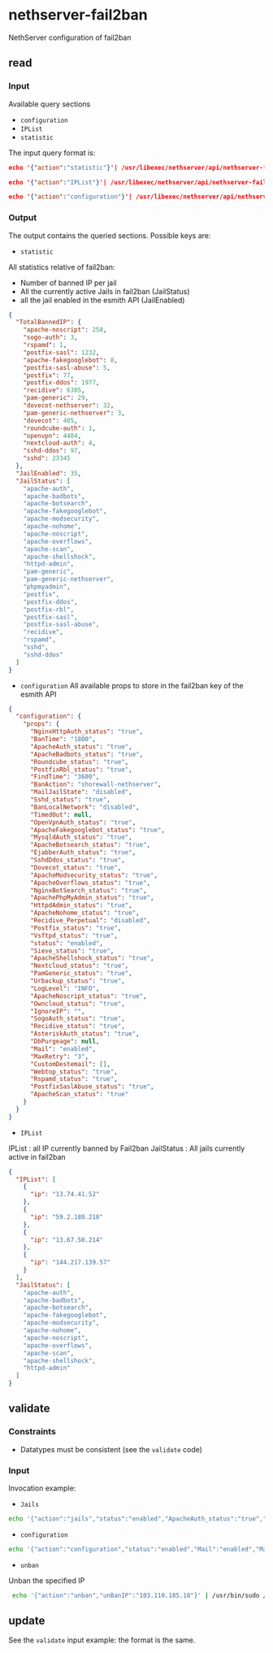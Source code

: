 # nethserver-fail2ban

NethServer configuration of fail2ban

## read

### Input

Available query sections

- `configuration`
- `IPList`
- `statistic`

The input query format is:

```json
echo '{"action":"statistic"}'| /usr/libexec/nethserver/api/nethserver-fail2ban/read| jq

echo '{"action":"IPList"}'| /usr/libexec/nethserver/api/nethserver-fail2ban/read| jq

echo '{"action":"configuration"}'| /usr/libexec/nethserver/api/nethserver-fail2ban/read | jq
```

### Output

The output contains the queried sections. Possible keys are:

- `statistic`

All statistics relative of fail2ban: 

- Number of banned IP per jail
- All the currently active Jails in fail2ban (JailStatus)
- all the jail enabled in the esmith API (JailEnabled)

```json
{
  "TotalBannedIP": {
    "apache-noscript": 250,
    "sogo-auth": 3,
    "rspamd": 1,
    "postfix-sasl": 1232,
    "apache-fakegooglebot": 8,
    "postfix-sasl-abuse": 5,
    "postfix": 77,
    "postfix-ddos": 1977,
    "recidive": 6305,
    "pam-generic": 29,
    "dovecot-nethserver": 32,
    "pam-generic-nethserver": 3,
    "dovecot": 405,
    "roundcube-auth": 1,
    "openvpn": 4404,
    "nextcloud-auth": 4,
    "sshd-ddos": 97,
    "sshd": 23345
  },
  "JailEnabled": 35,
  "JailStatus": [
    "apache-auth",
    "apache-badbots",
    "apache-botsearch",
    "apache-fakegooglebot",
    "apache-modsecurity",
    "apache-nohome",
    "apache-noscript",
    "apache-overflows",
    "apache-scan",
    "apache-shellshock",
    "httpd-admin",
    "pam-generic",
    "pam-generic-nethserver",
    "phpmyadmin",
    "postfix",
    "postfix-ddos",
    "postfix-rbl",
    "postfix-sasl",
    "postfix-sasl-abuse",
    "recidive",
    "rspamd",
    "sshd",
    "sshd-ddos"
  ]
}
```
- `configuration`
All available props to store in the fail2ban key of the esmith API
```json
{
  "configuration": {
    "props": {
      "NginxHttpAuth_status": "true",
      "BanTime": "1800",
      "ApacheAuth_status": "true",
      "ApacheBadbots_status": "true",
      "Roundcube_status": "true",
      "PostfixRbl_status": "true",
      "FindTime": "3600",
      "BanAction": "shorewall-nethserver",
      "MailJailState": "disabled",
      "Sshd_status": "true",
      "BanLocalNetwork": "disabled",
      "TimedOut": null,
      "OpenVpnAuth_status": "true",
      "ApacheFakegooglebot_status": "true",
      "MysqldAuth_status": "true",
      "ApacheBotsearch_status": "true",
      "EjabberAuth_status": "true",
      "SshdDdos_status": "true",
      "Dovecot_status": "true",
      "ApacheModsecurity_status": "true",
      "ApacheOverflows_status": "true",
      "NginxBotSearch_status": "true",
      "ApachePhpMyAdmin_status": "true",
      "HttpdAdmin_status": "true",
      "ApacheNohome_status": "true",
      "Recidive_Perpetual": "disabled",
      "Postfix_status": "true",
      "Vsftpd_status": "true",
      "status": "enabled",
      "Sieve_status": "true",
      "ApacheShellshock_status": "true",
      "Nextcloud_status": "true",
      "PamGeneric_status": "true",
      "Urbackup_status": "true",
      "LogLevel": "INFO",
      "ApacheNoscript_status": "true",
      "Owncloud_status": "true",
      "IgnoreIP": "",
      "SogoAuth_status": "true",
      "Recidive_status": "true",
      "AsteriskAuth_status": "true",
      "DbPurgeage": null,
      "Mail": "enabled",
      "MaxRetry": "3",
      "CustomDestemail": [],
      "Webtop_status": "true",
      "Rspamd_status": "true",
      "PostfixSaslAbuse_status": "true",
      "ApacheScan_status": "true"
    }
  }
}
```

- `IPList`

IPList : all IP currently banned by Fail2ban 
JailStatus : All jails currently active in fail2ban 

```json
{
  "IPList": [
    {
      "ip": "13.74.41.52"
    },
    {
      "ip": "59.2.180.218"
    },
    {
      "ip": "13.67.50.214"
    },
    {
      "ip": "144.217.139.57"
    }
  ],
  "JailStatus": [
    "apache-auth",
    "apache-badbots",
    "apache-botsearch",
    "apache-fakegooglebot",
    "apache-modsecurity",
    "apache-nohome",
    "apache-noscript",
    "apache-overflows",
    "apache-scan",
    "apache-shellshock",
    "httpd-admin"
  ]
}

```

## validate

### Constraints

- Datatypes must be consistent (see the `validate` code)

### Input

Invocation example:

- `Jails`

```bash
echo '{"action":"jails","status":"enabled","ApacheAuth_status":"true","ApacheBadbots_status":"true","ApacheBotsearch_status":"true","ApacheFakegooglebot_status":"true","ApacheModsecurity_status":"true","ApacheNohome_status":"true","ApacheNoscript_status":"true","ApacheOverflows_status":"true","ApacheScan_status":"true","ApacheShellshock_status":"true","AsteriskAuth_status":"true","EjabberAuth_status":"true","MysqldAuth_status":"true","Dovecot_status":"true","PostfixRbl_status":"true","Postfix_status":"true","PostfixSaslAbuse_status":"true","Sieve_status":"true","Vsftpd_status":"true","NginxHttpAuth_status":"true","NginxBotSearch_status":"true","HttpdAdmin_status":"true","PamGeneric_status":"true","Recidive_status":"true","Sshd_status":"true","SshdDdos_status":"true","OpenVpnAuth_status":"true","Nextcloud_status":"true","Owncloud_status":"true","ApachePhpMyAdmin_status":"true","Roundcube_status":"true","Rspamd_status":"true","SogoAuth_status":"true","Urbackup_status":"true","Webtop_status":"true"}' | /usr/bin/sudo /usr/libexec/nethserver/api/nethserver-fail2ban/validate | jq
```

- `configuration`

```bash
echo '{"action":"configuration","status":"enabled","Mail":"enabled","MailJailState":"disabled","BanLocalNetwork":"disabled","Recidive_Perpetual":"disabled","CustomDestemail":[],"IgnoreIP":[],"LogLevel":"INFO","MaxRetry":"3","FindTime":"3600","BanTime":"1800"}' | /usr/bin/sudo /usr/libexec/nethserver/api/nethserver-fail2ban/validate | jq
```

- `unban`

Unban the specified IP

```bash
 echo '{"action":"unban","unBanIP":"103.110.185.18"}' | /usr/bin/sudo /usr/libexec/nethserver/api/nethserver-fail2ban/validate | jq
```

## update

See the `validate` input example: the format is the same.




